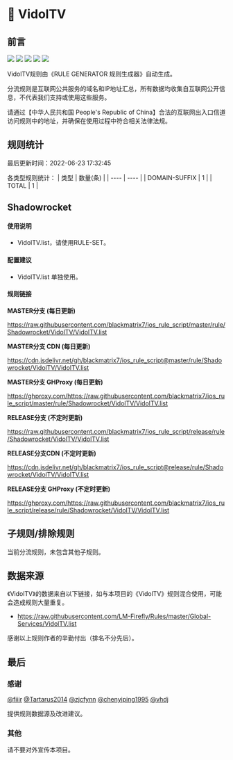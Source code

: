 # 🧸 VidolTV

## 前言

![](https://shields.io/badge/-移除重复规则-ff69b4) ![](https://shields.io/badge/-DOMAIN与DOMAIN--SUFFIX合并-green) ![](https://shields.io/badge/-DOMAIN--SUFFIX间合并-critical) ![](https://shields.io/badge/-DOMAIN--SUFFIX与DOMAIN--KEYWORD合并-blue) ![](https://shields.io/badge/-IP--CIDR(6)合并-blueviolet) 

VidolTV规则由《RULE GENERATOR 规则生成器》自动生成。

分流规则是互联网公共服务的域名和IP地址汇总，所有数据均收集自互联网公开信息，不代表我们支持或使用这些服务。

请通过【中华人民共和国 People's Republic of China】合法的互联网出入口信道访问规则中的地址，并确保在使用过程中符合相关法律法规。

## 规则统计

最后更新时间：2022-06-23 17:32:45

各类型规则统计：
| 类型 | 数量(条)  | 
| ---- | ----  |
| DOMAIN-SUFFIX | 1  | 
| TOTAL | 1  | 


## Shadowrocket 

#### 使用说明
- VidolTV.list，请使用RULE-SET。

#### 配置建议
- VidolTV.list 单独使用。

#### 规则链接
**MASTER分支 (每日更新)**

https://raw.githubusercontent.com/blackmatrix7/ios_rule_script/master/rule/Shadowrocket/VidolTV/VidolTV.list

**MASTER分支 CDN (每日更新)**

https://cdn.jsdelivr.net/gh/blackmatrix7/ios_rule_script@master/rule/Shadowrocket/VidolTV/VidolTV.list

**MASTER分支 GHProxy (每日更新)**

https://ghproxy.com/https://raw.githubusercontent.com/blackmatrix7/ios_rule_script/master/rule/Shadowrocket/VidolTV/VidolTV.list

**RELEASE分支 (不定时更新)**

https://raw.githubusercontent.com/blackmatrix7/ios_rule_script/release/rule/Shadowrocket/VidolTV/VidolTV.list

**RELEASE分支CDN (不定时更新)**

https://cdn.jsdelivr.net/gh/blackmatrix7/ios_rule_script@release/rule/Shadowrocket/VidolTV/VidolTV.list

**RELEASE分支 GHProxy (不定时更新)**

https://ghproxy.com/https://raw.githubusercontent.com/blackmatrix7/ios_rule_script/release/rule/Shadowrocket/VidolTV/VidolTV.list

## 子规则/排除规则


当前分流规则，未包含其他子规则。

## 数据来源

《VidolTV》的数据来自以下链接，如与本项目的《VidolTV》规则混合使用，可能会造成规则大量重复。

- https://raw.githubusercontent.com/LM-Firefly/Rules/master/Global-Services/VidolTV.list


感谢以上规则作者的辛勤付出（排名不分先后）。

## 最后

### 感谢

[@fiiir](https://github.com/fiiir) [@Tartarus2014](https://github.com/Tartarus2014) [@zjcfynn](https://github.com/zjcfynn) [@chenyiping1995](https://github.com/chenyiping1995) [@vhdj](https://github.com/vhdj)

提供规则数据源及改进建议。

### 其他

请不要对外宣传本项目。